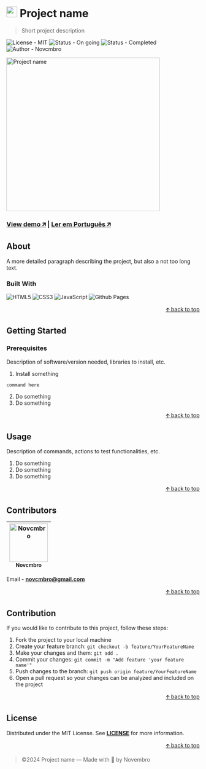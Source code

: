 # <img src="https://raw.githubusercontent.com/novcmbro/project-name/main/public/favicon.svg" alt="" width="28px" height="28px"><a name="top"></a> Project name

> Short project description

![License - MIT](https://img.shields.io/badge/license-MIT-informational?style=for-the-badge)
![Status - On going](https://img.shields.io/badge/status-on_going-orange?style=for-the-badge)
![Status - Completed](https://img.shields.io/badge/status-completed-success?style=for-the-badge)
![Author - Novcmbro](https://img.shields.io/badge/author-novcmbro-BBBBBB?style=for-the-badge)

<img src="https://raw.githubusercontent.com/novcmbro/novcmbro.github.io/main/src/img/project-project-name.png" alt="Project name" width="400px">

### [**View demo 🡭**](https://novcmbro.github.io/project-name) | [**Ler em Português 🡭**](https://novcmbro.github.io/project-name/blob/main/docs/pt/README.md)

## About
A more detailed paragraph describing the project, but also a not too long text.

### Built With
![HTML5](https://img.shields.io/badge/html5-E34F26?style=for-the-badge&logo=html5&logoColor=white)
![CSS3](https://img.shields.io/badge/css3-1572B6?style=for-the-badge&logo=css3&logoColor=white)
![JavaScript](https://img.shields.io/badge/javascript-323330?style=for-the-badge&logo=javascript&logoColor=%23F7DF1E)
![Github Pages](https://img.shields.io/badge/github_pages-121013?style=for-the-badge&logo=github&logoColor=white)

<p align="right"><a href="#top">🡩 back to top</a></p>

## Getting Started
### Prerequisites
Description of software/version needed, libraries to install, etc.
1. Install something
```
command here
```
2. Do something
3. Do something
<p align="right"><a href="#top">🡩 back to top</a></p>

## Usage
Description of commands, actions to test functionalities, etc.
1. Do something
2. Do something
3. Do something
<p align="right"><a href="#top">🡩 back to top</a></p>

## Contributors
| [<img src="https://github.com/novcmbro.png" alt="Novcmbro" width="100px" height="100px"><br><sub>Novcmbro</sub>](https://github.com/novcmbro) |
| :---: |

Email - **novcmbro@gmail.com**
<p align="right"><a href="#top">🡩 back to top</a></p>

## Contribution
If you would like to contribute to this project, follow these steps:
1. Fork the project to your local machine
2. Create your feature branch: `git checkout -b feature/YourFeatureName`
3. Make your changes and them: `git add .`
4. Commit your changes: `git commit -m "Add feature 'your feature name'"`
5. Push changes to the branch: `git push origin feature/YourFeatureName`
6. Open a pull request so your changes can be analyzed and included on the project
<p align="right"><a href="#top">🡩 back to top</a></p>

## License
Distributed under the MIT License. See [**LICENSE**](https://github.com/novcmbro/project-name/blob/main/LICENSE) for more information.
<p align="right"><a href="#top">🡩 back to top</a></p>

> ©2024 Project name — Made with 💜 by Novembro
